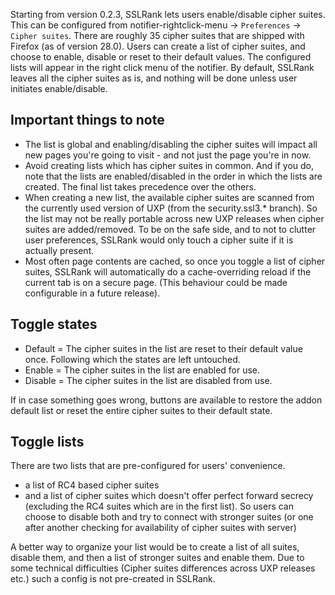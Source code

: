 Starting from version 0.2.3, SSLRank lets users enable/disable cipher suites. This can be configured from notifier-rightclick-menu -> `Preferences` -> `Cipher suites`.  There are roughly 35 cipher suites that are shipped with Firefox (as of version 28.0). Users can create a list of cipher suites, and choose to enable, disable or reset to their default values. The configured lists will appear in the right click menu of the notifier. By default, SSLRank leaves all the cipher suites as is, and nothing will be done unless user initiates enable/disable.

## Important things to note

* The list is global and enabling/disabling the cipher suites will impact all new pages you're going to visit - and not just the page you're in now. 
* Avoid creating lists which has cipher suites in common. And if you do, note that the lists are enabled/disabled in the order in which the lists are created. The final list takes precedence over the others.
* When creating a new list, the available cipher suites are scanned from the currently used version of UXP (from the security.ssl3.* branch). So the list may not be really portable across new UXP releases when cipher suites are added/removed. To be on the safe side, and to not to clutter user preferences, SSLRank would only touch a cipher suite if it is actually present.
* Most often page contents are cached, so once you toggle a list of cipher suites, SSLRank will automatically do a cache-overriding reload if the current tab is on a secure page. (This behaviour could be made configurable in a future release).

## Toggle states

* Default = The cipher suites in the list are reset to their default value once. Following which the states are left untouched. 
* Enable = The cipher suites in the list are enabled for use.
* Disable = The cipher suites in the list are disabled from use. 

If in case something goes wrong, buttons are available to restore the addon default list or reset the entire cipher suites to their default state. 

## Toggle lists

There are two lists that are pre-configured for users' convenience.
* a list of RC4 based cipher suites
* and a list of cipher suites which doesn't offer perfect forward secrecy (excluding the RC4 suites which are in the first list). 
So users can choose to disable both and try to connect with stronger suites (or one after another checking for availability of cipher suites with server)

A better way to organize your list would be to create a list of all suites, disable them, and then a list of stronger suites and enable them. Due to some technical difficulties (Cipher suites differences across UXP releases etc.) such a config is not pre-created in SSLRank.
